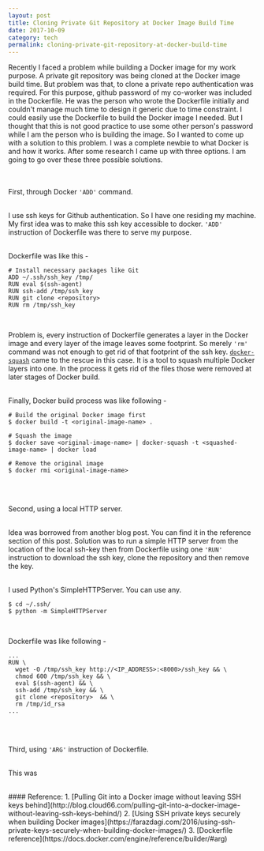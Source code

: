 ```yaml
---
layout: post
title: Cloning Private Git Repository at Docker Image Build Time
date: 2017-10-09
category: tech
permalink: cloning-private-git-repository-at-docker-build-time
---
```


Recently I faced a problem while building a Docker image for my work purpose.
A private git repository was being cloned at the Docker image build time.
But problem was that, to clone a private repo authentication was required.
For this purpose, github password of my co-worker was included in the Dockerfile.
He was the person who wrote the Dockerfile initially and couldn't manage much time to design it generic due to time constraint.
I could easily use the Dockerfile to build the Docker image I needed.
But I thought that this is not good practice to use some other person's password while I am the person who is building the image.
So I wanted to come up with a solution to this problem. 
I was a complete newbie to what Docker is and how it works.
After some research I came up with three options.
I am going to go over these three possible solutions.  
<br>
<br>

First, through Docker `'ADD'` command.  
<br>

I use ssh keys for Github authentication. So I have one residing my machine. 
My first idea was to make this ssh key accessible to docker.
`'ADD'` instruction of Dockerfile was there to serve my purpose.  
<br>

Dockerfile was like this -
```
# Install necessary packages like Git
ADD ~/.ssh/ssh_key /tmp/
RUN eval $(ssh-agent)
RUN ssh-add /tmp/ssh_key
RUN git clone <repository>
RUN rm /tmp/ssh_key
```  
<br>

Problem is, every instruction of Dockerfile generates a layer in the Docker image and every layer of the image leaves some footprint. 
So merely `'rm'` command was not enough to get rid of that footprint of the ssh key.
[`docker-squash`](https://github.com/jwilder/docker-squash) came to the rescue in this case.
It is a tool to squash multiple Docker layers into one. 
In the process it gets rid of the files those were removed at later stages of Docker build.  
<br>

Finally, Docker build process was like following -  
```
# Build the original Docker image first
$ docker build -t <original-image-name> .

# Squash the image
$ docker save <original-image-name> | docker-squash -t <squashed-image-name> | docker load

# Remove the original image
$ docker rmi <original-image-name>
```  
<br>
<br>

Second, using a local HTTP server.  
<br>

Idea was borrowed from another blog post. 
You can find it in the reference section of this post.
Solution was to run a simple HTTP server from the location of the local ssh-key then from Dockerfile using one `'RUN'` instruction to download the ssh key, clone the repository and then remove the key.  
<br>

I used Python's SimpleHTTPServer. You can use any.
```
$ cd ~/.ssh/
$ python -m SimpleHTTPServer
```  
<br>

Dockerfile was like following -
```
...
RUN \
  wget -O /tmp/ssh_key http://<IP_ADDRESS>:<8000>/ssh_key && \
  chmod 600 /tmp/ssh_key && \
  eval $(ssh-agent) && \
  ssh-add /tmp/ssh_key && \
  git clone <repository>  && \
  rm /tmp/id_rsa
...
```  
<br>
<br>

Third, using `'ARG'` instruction of Dockerfile.  
<br>

This was 

<br>
#### Reference:
1. [Pulling Git into a Docker image without leaving SSH keys behind](http://blog.cloud66.com/pulling-git-into-a-docker-image-without-leaving-ssh-keys-behind/)
2. [Using SSH private keys securely when building Docker images](https://farazdagi.com/2016/using-ssh-private-keys-securely-when-building-docker-images/)
3. [Dockerfile reference](https://docs.docker.com/engine/reference/builder/#arg)
